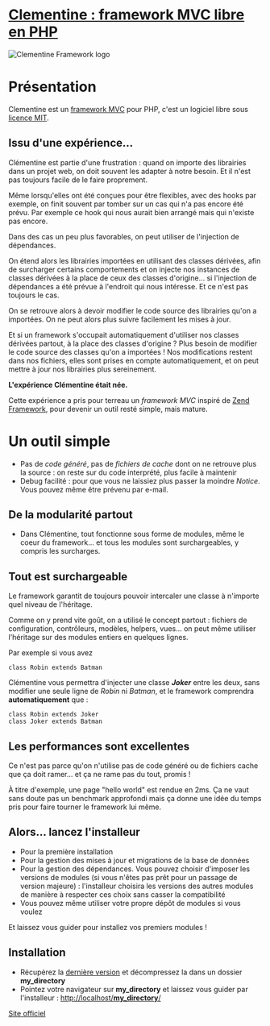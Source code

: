 [Clementine : framework MVC libre en PHP](http://clementine.quai13.com/)
===

![Clementine Framework logo](https://pa-de-solminihac.github.io/clementine-framework/logo.jpg)

Présentation
====

Clementine est un [framework MVC](http://en.wikipedia.org/wiki/Model%E2%80%93view%E2%80%93controller) pour PHP, c'est un logiciel libre sous [licence MIT](http://en.wikipedia.org/wiki/MIT_License).

Issu d'une expérience...
---

Clémentine est partie d'une frustration : quand on importe des librairies dans un projet web, on doit souvent les adapter à notre besoin. Et il n'est pas toujours facile de le faire proprement.

Même lorsqu'elles ont été conçues pour être flexibles, avec des hooks par exemple, on finit souvent par tomber sur un cas qui n'a pas encore été prévu. Par exemple ce hook qui nous aurait bien arrangé mais qui n'existe pas encore.

Dans des cas un peu plus favorables, on peut utiliser de l'injection de dépendances.

On étend alors les librairies importées en utilisant des classes dérivées, afin de surcharger certains comportements et on injecte nos instances de classes dérivées à la place de ceux des classes d'origine... si l'injection de dépendances a été prévue à l'endroit qui nous intéresse. Et ce n'est pas toujours le cas.

On se retrouve alors à devoir modifier le code source des librairies qu'on a importées. On ne peut alors plus suivre facilement les mises à jour.

Et si un framework s'occupait automatiquement d'utiliser nos classes dérivées partout, à la place des classes d'origine ? Plus besoin de modifier le code source des classes qu'on a importées ! Nos modifications restent dans nos fichiers, elles sont prises en compte automatiquement, et on peut mettre à jour nos librairies plus sereinement.

__L'expérience Clémentine était née.__

Cette expérience a pris pour terreau un _framework MVC_ inspiré de [Zend Framework](http://framework.zend.com/), pour devenir un outil resté simple, mais mature.

Un outil simple
===
* Pas de _code généré_, pas de _fichiers de cache_ dont on ne retrouve plus la source : on reste sur du code interprété, plus facile à maintenir
* Debug facilité : pour que vous ne laissiez plus passer la moindre _Notice_. Vous pouvez même être prévenu par e-mail.

De la modularité partout
---
* Dans Clémentine, tout fonctionne sous forme de modules, même le coeur du framework... et tous les modules sont surchargeables, y compris les surcharges.

Tout est surchargeable
---
Le framework garantit de toujours pouvoir intercaler une classe à n'importe quel niveau de l'héritage.

Comme on y prend vite goût, on a utilisé le concept partout : fichiers de configuration, contrôleurs, modèles, helpers, vues... on peut même utiliser l'héritage sur des modules entiers en quelques lignes.

Par exemple si vous avez

    class Robin extends Batman
    
Clémentine vous permettra d'injecter une classe **_Joker_** entre les deux, sans modifier une seule ligne de _Robin_ ni _Batman_, et le framework comprendra **automatiquement** que :

    class Robin extends Joker
    class Joker extends Batman

Les performances sont excellentes
---
Ce n'est pas parce qu'on n'utilise pas de code généré ou de fichiers cache que ça doit ramer... et ça ne rame pas du tout, promis !

À titre d'exemple, une page "hello world" est rendue en 2ms. Ça ne vaut sans doute pas un benchmark approfondi mais ça donne une idée du temps pris pour faire tourner le framework lui même.

Alors... lancez l'installeur
---
* Pour la première installation
* Pour la gestion des mises à jour et migrations de la base de données
* Pour la gestion des dépendances. Vous pouvez choisir d'imposer les versions de modules (si vous n'êtes pas prêt pour un passage de version majeure) : l'installeur choisira les versions des autres modules de manière à respecter ces choix sans casser la compatibilité
* Vous pouvez même utiliser votre propre dépôt de modules si vous voulez

Et laissez vous guider pour installez vos premiers modules !

Installation
---
* Récupérez la [dernière version](http://clementine.quai13.com/repository/clementine-framework/clementine-framework.zip) et décompressez la dans un dossier __my_directory__
* Pointez votre navigateur sur __my_directory__ et laissez vous guider par l'installeur :
[http://localhost/__my_directory__/](http://localhost/my_directory/)

[Site officiel](http://clementine.quai13.com/)
